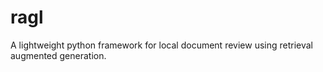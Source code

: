 # ragl

A lightweight python framework for local document review using retrieval augmented generation.


